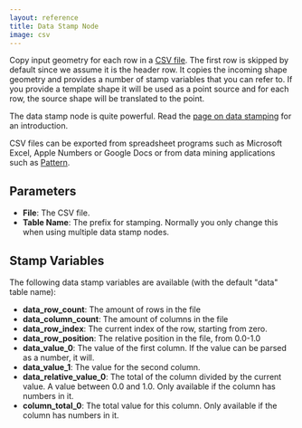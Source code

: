 ```yaml
---
layout: reference
title: Data Stamp Node
image: csv
---
```

Copy input geometry for each row in a [CSV file](http://en.wikipedia.org/wiki/Comma-separated_values). The first row is skipped by default since we assume it is the header row. It copies the incoming shape geometry and provides a number of stamp variables that you can refer to. If you provide a template shape it will be used as a point source and for each row, the source shape will be translated to the point.

The data stamp node is quite powerful. Read the [page on data stamping](../using/data-stamping.html) for an introduction.

CSV files can be exported from spreadsheet programs such as Microsoft Excel, Apple Numbers or Google Docs or from data mining applications such as [Pattern](http://www.cpl.ua.ac.be/pages/pattern).

Parameters
----------
* **File**: The CSV file.
* **Table Name**: The prefix for stamping. Normally you only change this when using multiple data stamp nodes.

Stamp Variables
---------------
The following data stamp variables are available (with the default "data" table name):

* **data_row_count**: The amount of rows in the file
* **data_column_count**: The amount of columns in the file
* **data_row_index**: The current index of the row, starting from zero.
* **data_row_position**: The relative position in the file, from 0.0-1.0
* **data_value_0**: The value of the first column. If the value can be parsed as a number, it will.
* **data_value_1**: The value for the second column.
* **data_relative_value_0**: The total of the column divided by the current value. A value between 0.0 and 1.0. Only available if the column has numbers in it.
* **column_total_0**: The total value for this column. Only available if the column has numbers in it.
